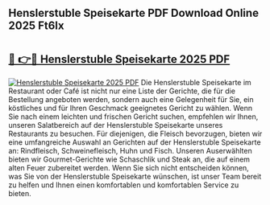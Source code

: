 ## Henslerstuble Speisekarte PDF Download Online 2025 Ft6Ix

# <h2><a href="http://gcb7cv.nevu.top/?p=Henslerstuble+Speisekarte">🔗 👉🔴 Henslerstuble Speisekarte 2025 PDF</a></h2>

[![Henslerstuble Speisekarte 2025 PDF](https://i.imgur.com/dBaPXMq.png)](http://gcb7cv.nevu.top/?p=Henslerstuble+Speisekarte)
Die Henslerstuble Speisekarte im Restaurant oder Café ist nicht nur eine Liste der Gerichte, die für die Bestellung angeboten werden, sondern auch eine Gelegenheit für Sie, ein köstliches und für Ihren Geschmack geeignetes Gericht zu wählen. Wenn Sie nach einem leichten und frischen Gericht suchen, empfehlen wir Ihnen, unseren Salatbereich auf der Henslerstuble Speisekarte unseres Restaurants zu besuchen. Für diejenigen, die Fleisch bevorzugen, bieten wir eine umfangreiche Auswahl an Gerichten auf der Henslerstuble Speisekarte an: Rindfleisch, Schweinefleisch, Huhn und Fisch. Unseren Auserwählten bieten wir Gourmet-Gerichte wie Schaschlik und Steak an, die auf einem alten Feuer zubereitet werden. Wenn Sie sich nicht entscheiden können, was Sie von der Henslerstuble Speisekarte wünschen, ist unser Team bereit zu helfen und Ihnen einen komfortablen und komfortablen Service zu bieten.

